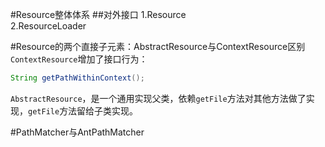#Resource整体体系
##对外接口 
1.Resource  
2.ResourceLoader  


#Resource的两个直接子元素：AbstractResource与ContextResource区别
`ContextResource`增加了接口行为：
```java
String getPathWithinContext();
```

`AbstractResource`，是一个通用实现父类，依赖`getFile`方法对其他方法做了实现，`getFile`方法留给子类实现。

#PathMatcher与AntPathMatcher
